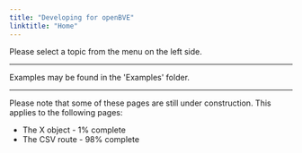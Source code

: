 ```yaml
---
title: "Developing for openBVE"
linktitle: "Home"
---
```


Please select a topic from the menu on the left side.

---

Examples may be found in the 'Examples' folder.

---

Please note that some of these pages are still under construction. This applies to the following pages:

- The X object - 1% complete
- The CSV route - 98% complete